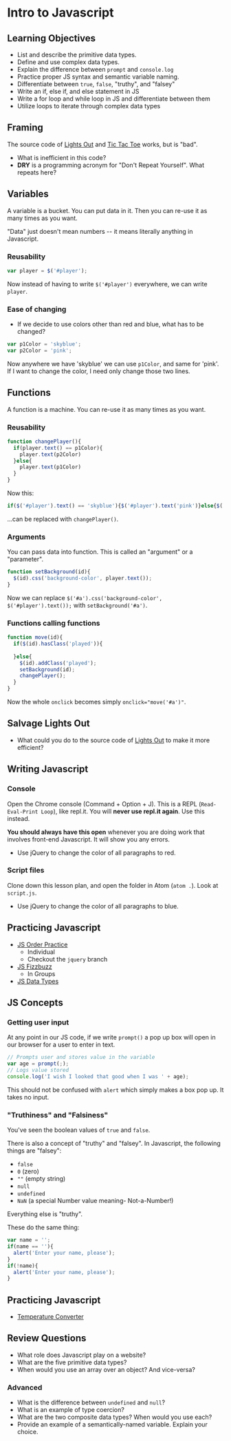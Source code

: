 # Intro to Javascript

## Learning Objectives
* List and describe the primitive data types.
* Define and use complex data types.
* Explain the difference between `prompt` and `console.log`
* Practice proper JS syntax and semantic variable naming.
* Differentiate between `true`, `false`, "truthy", and "falsey"
* Write an if, else if, and else statement in JS
* Write a for loop and while loop in JS and differentiate between them
* Utilize loops to iterate through complex data types

## Framing

The source code of [Lights Out](http://ga-wdi-exercises.github.io/lights_out/) and [Tic Tac Toe](http://ga-wdi-exercises.github.io/tic_tac_toe/) works, but is "bad".

- What is inefficient in this code?
- **DRY** is a programming acronym for "Don't Repeat Yourself". What repeats here?

## Variables

A variable is a bucket. You can put data in it. Then you can re-use it as many times as you want.

"Data" just doesn't mean numbers -- it means literally anything in Javascript.

### Reusability

```js
var player = $('#player');
```

Now instead of having to write `$('#player')` everywhere, we can write `player`.

### Ease of changing

- If we decide to use colors other than red and blue, what has to be changed?

```js
var p1Color = 'skyblue';
var p2Color = 'pink';
```

Now anywhere we have 'skyblue' we can use `p1Color`, and same for 'pink'. If I want to change the color, I need only change those two lines.

## Functions

A function is a machine. You can re-use it as many times as you want.

### Reusability

```js
function changePlayer(){
  if(player.text() == p1Color){
    player.text(p2Color)
  }else{
    player.text(p1Color)
  }
}
```

Now this:

```js
if($('#player').text() == 'skyblue'){$('#player').text('pink')}else{$('#player').text('skyblue')}
```

...can be replaced with `changePlayer()`.

### Arguments

You can pass data into function. This is called an "argument" or a "parameter".

```js
function setBackground(id){
  $(id).css('background-color', player.text());
}
```

Now we can replace `$('#a').css('background-color', $('#player').text());` with `setBackground('#a')`.

### Functions calling functions

```js
function move(id){
  if($(id).hasClass('played')){
    
  }else{
    $(id).addClass('played');
    setBackground(id);
    changePlayer();
  }
}
```

Now the whole `onclick` becomes simply `onclick="move('#a')"`.

## Salvage Lights Out

- What could you do to the source code of [Lights Out](http://ga-wdi-exercises.github.io/lights_out/) to make it more efficient?

## Writing Javascript

### Console

Open the Chrome console (Command + Option + J). This is a REPL (`Read-Eval-Print Loop`), like repl.it. You will **never use repl.it again**. Use this instead.

**You should always have this open** whenever you are doing work that involves front-end Javascript. It will show you any errors.

- Use jQuery to change the color of all paragraphs to red.

### Script files

Clone down this lesson plan, and open the folder in Atom (`atom .`). Look at `script.js`.

- Use jQuery to change the color of all paragraphs to blue.


## Practicing Javascript

- [JS Order Practice](https://github.com/ga-wdi-exercises/js_order_practice/tree/jquery)
    - Individual
    - Checkout the `jquery` branch
- [JS Fizzbuzz](https://github.com/ga-wdi-exercises/fizzbuzz_js)
    - In Groups
- [JS Data Types](https://github.com/ga-wdi-exercises/js-data-types)

## JS Concepts

### Getting user input

At any point in our JS code, if we write `prompt()` a pop up box will open in our browser for a user to enter in text.

```js
// Prompts user and stores value in the variable
var age = prompt(;);
// Logs value stored
console.log('I wish I looked that good when I was ' + age);
```

This should not be confused with `alert` which simply makes a box pop up. It takes no input.

### "Truthiness" and "Falsiness"

You've seen the boolean values of `true` and `false`.

There is also a concept of "truthy" and "falsey". In Javascript, the following things are "falsey":

- `false`
- `0` (zero)
- `""` (empty string)
- `null`
- `undefined`
- `NaN` (a special Number value meaning- Not-a-Number!)

Everything else is "truthy".

These do the same thing:

```js
var name = '';
if(name == ''){
  alert('Enter your name, please');
}
if(!name){
  alert('Enter your name, please');
}
```

## Practicing Javascript

- [Temperature Converter](https://github.com/ga-wdi-exercises/temperature_converter)

## Review Questions

- What role does Javascript play on a website?
- What are the five primitive data types?
- When would you use an array over an object? And vice-versa?

### Advanced

- What is the difference between `undefined` and `null`?
- What is an example of type coercion?
- What are the two composite data types? When would you use each?
- Provide an example of a semantically-named variable. Explain your choice.

<script src="jquery.min.js"></script>
<script src="script.js"></script>
